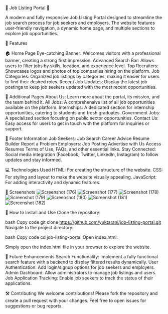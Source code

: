 🌟 Job Listing Portal 🌟

A modern and fully responsive Job Listing Portal designed to streamline the job search process for job seekers and employers. The website features user-friendly navigation, a dynamic home page, and multiple sections to explore job opportunities.

🚀 Features

🏠 Home Page
Eye-catching Banner: Welcomes visitors with a professional banner, creating a strong first impression.
Advanced Search Bar: Allows users to filter jobs by skills, location, and experience level.
Top Recruiters: Showcases logos and photos of top companies hiring on the platform.
Job Categories: Organized job listings by categories, making it easier for users to find their desired roles.
Recent Job Updates: Display the latest job postings to keep job seekers updated with the most recent opportunities.

📄 Additional Pages
About Us: Learn more about the portal, its mission, and the team behind it.
All Jobs: A comprehensive list of all job opportunities available on the platform.
Internships: A dedicated section for internship opportunities, catering to students and fresh graduates.
Government Jobs: A specialized section focusing on public sector opportunities.
Contact Us: Easy access for users to get in touch with the platform for inquiries or support.

🔗 Footer Information
Job Seekers:
Job Search
Career Advice
Resume Builder
Report a Problem
Employers:
Job Posting
Advertise with Us
Access Resumes
Terms of Use, FAQs, and other essential links.
Stay Connected: Social media integration (Facebook, Twitter, LinkedIn, Instagram) to follow updates and stay informed.

💻 Technologies Used
HTML: For creating the structure of the website.
CSS: For styling and layout to make the website visually appealing.
JavaScript: For adding interactivity and dynamic features.

📸 Screenshots
![Screenshot (176)](https://github.com/user-attachments/assets/8a616e7e-a00b-48f5-8256-64150875f88b)
![Screenshot (177)](https://github.com/user-attachments/assets/471fe5c3-036e-4198-bec7-7fa61465d7ad)
![Screenshot (178)](https://github.com/user-attachments/assets/65316fa0-089d-4877-9944-9d5943829a96)
![Screenshot (179)](https://github.com/user-attachments/assets/fc4400f5-b526-4673-a344-436f34662c77)
![Screenshot (180)](https://github.com/user-attachments/assets/1cda5b46-8d70-422e-a7c1-6e2f13f5186c)
![Screenshot (181)](https://github.com/user-attachments/assets/422dd889-452c-4f20-9bbd-b9179634b709)
![Screenshot (182)](https://github.com/user-attachments/assets/5583b64d-8798-4618-8848-551a08d16b99)

🔧 How to Install and Use
Clone the repository:

bash
Copy code
git clone https://github.com/yuktarani/job-listing-portal.git
Navigate to the project directory:

bash
Copy code
cd job-listing-portal
Open index.html:

Simply open the index.html file in your browser to explore the website.

🎯 Future Enhancements
Search Functionality: Implement a fully functional search feature with a backend to display filtered results dynamically.
User Authentication: Add login/signup options for job seekers and employers.
Admin Dashboard: Allow administrators to manage job listings and users.
Job Application Tracking: Enable job seekers to track the status of their applications.

🛠️ Contributing
We welcome contributions! Please fork the repository and create a pull request with your changes. Feel free to open issues for suggestions or bug reports.
